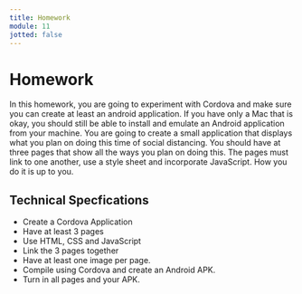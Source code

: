 ```yaml
---
title: Homework
module: 11
jotted: false
---
```


# Homework

In this homework, you are going to experiment with Cordova and make sure you can create at least an android application.  If you have only a Mac that is okay, you should still be able to install and emulate an Android application from your machine. You are going to create a small application that displays what you plan on doing this time of social distancing.  You should have at three pages that show all the ways you plan on doing this.  The pages must link to one another, use a style sheet and incorporate JavaScript. How you do it is up to you.

## Technical Specfications

* Create a Cordova Application
* Have at least 3 pages
* Use HTML, CSS and JavaScript
* Link the 3 pages together
* Have at least one image per page.
* Compile using Cordova and create an Android APK.
* Turn in all pages and your APK.